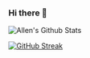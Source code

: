 ### Hi there 👋

![Allen's Github Stats](https://github-readme-stats.vercel.app/api?username=m4dhouse&show_icons=true&theme=dark)

[![GitHub Streak](https://streak-stats.demolab.com?user=m4dhouse&theme=prussian&background=374159&dates=C7D1E3&currStreakNum=0074FF&sideLabels=84ADC4)](https://streak-stats.demolab.com)
